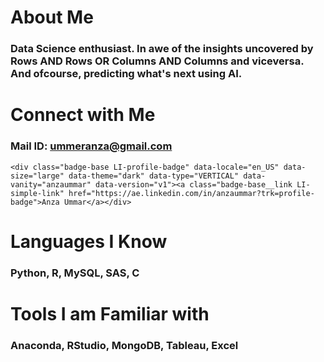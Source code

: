 # About Me
### Data Science enthusiast. In awe of the insights uncovered by Rows AND Rows OR Columns AND Columns and viceversa. And ofcourse, predicting what's next using AI.
# Connect with Me
### Mail ID: ummeranza@gmail.com
    <div class="badge-base LI-profile-badge" data-locale="en_US" data-size="large" data-theme="dark" data-type="VERTICAL" data-vanity="anzaummar" data-version="v1"><a class="badge-base__link LI-simple-link" href="https://ae.linkedin.com/in/anzaummar?trk=profile-badge">Anza Ummar</a></div>
                        
# Languages I Know
### Python, R, MySQL, SAS, C
# Tools I am Familiar with
### Anaconda, RStudio, MongoDB, Tableau, Excel

<!---
AnzaGitHub/AnzaGitHub is a ✨ special ✨ repository because its `README.md` (this file) appears on your GitHub profile.
You can click the Preview link to take a look at your changes.
--->

